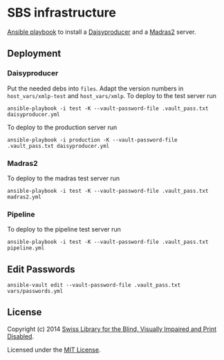 # SBS infrastructure

[Ansible playbook][] to install a [Daisyproducer][] and a [Madras2][] server.

## Deployment

### Daisyproducer
Put the needed debs into `files`. Adapt the version numbers in
`host_vars/xmlp-test` and `host_vars/xmlp`. To deploy to the test
server run

```
ansible-playbook -i test -K --vault-password-file .vault_pass.txt daisyproducer.yml
```

To deploy to the production server run

```
ansible-playbook -i production -K --vault-password-file .vault_pass.txt daisyproducer.yml
```

### Madras2

To deploy to the madras test server run

```
ansible-playbook -i test -K --vault-password-file .vault_pass.txt madras2.yml
```

### Pipeline

To deploy to the pipeline test server run

```
ansible-playbook -i test -K --vault-password-file .vault_pass.txt pipeline.yml
```

## Edit Passwords

```
ansible-vault edit --vault-password-file .vault_pass.txt vars/passwords.yml
```

## License

Copyright (c) 2014 [Swiss Library for the Blind, Visually Impaired and Print Disabled](http://www.sbs.ch/).

Licensed under the [MIT License](./LICENSE).

[Ansible playbook]: http://www.ansible.com/home
[Daisyproducer]: http://www.daisyproducer.org
[Madras2]: https://github.com/sbsdev/mdr2


